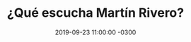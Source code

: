 ---
layout: post
category: Música
date: 2019-09-23 11:00:00 -0300
title: ¿Qué escucha Martín Rivero?
image: https://oceano.uy/api/images/programas/TodoPasa/martnrivero.PNG
summary: El músico, que se presenta mañana en el Sodre, nos recorrió por las canciones que sigue. Beatles, The Wallflowers, Aldous Harding, Spoon y hasta Ricky Martín
file: https://audios.oceanofm.com/programas/TodoPasa/19-09-232amaanaLapeadeCesarconMartinRivero.mp3
duration: 25:47
oceanourl: https://oceano.uy/todopasa/musica/19411-que-escucha-martin-rivero
---